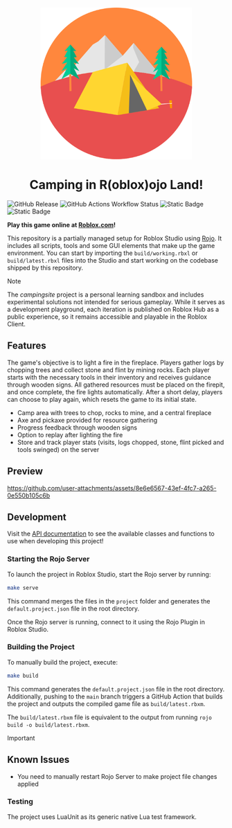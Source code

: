 <p align="center">
  <img src="https://github.com/matyasjay/campingsite/blob/main/.moonwave/static/favicon.png?raw=true" width="350px"/>
</p>

<h1 align="center">Camping in R(oblox)ojo Land!</h1>

![GitHub Release](https://img.shields.io/github/v/release/matyasjay/campingsite)
![GitHub Actions Workflow Status](https://img.shields.io/github/actions/workflow/status/matyasjay/campingsite/.github%2Fworkflows%2Fbuild.yml)
![Static Badge](https://img.shields.io/badge/Luau-Roblox-blue)
![Static Badge](https://img.shields.io/badge/Rojo-v7-orange)

**Play this game online at [Roblox.com](https://www.roblox.com/games/122206182149242/Campingsite)!**

This repository is a partially managed setup for Roblox Studio using [Rojo](https://github.com/rojo-rbx/rojo).
It includes all scripts, tools and some GUI elements that make up the game environment. You can start by importing
the `build/working.rbxl` or `build/latest.rbxl` files into the Studio and start working on the codebase
shipped by this repository.

> [!NOTE]
> The _campingsite_ project is a personal learning sandbox and includes
> experimental solutions not intended for serious gameplay. While it serves
> as a development playground, each iteration is published on Roblox Hub as
> a public experience, so it remains accessible and playable in the Roblox Client.

## Features

The game's objective is to light a fire in the fireplace. Players gather logs by chopping trees and collect stone and flint by mining rocks. Each player starts with the necessary tools in their inventory and receives guidance through wooden signs. All gathered resources must be placed on the firepit, and once complete, the fire lights automatically. After a short delay, players can choose to play again, which resets the game to its initial state.

- Camp area with trees to chop, rocks to mine, and a central fireplace
- Axe and pickaxe provided for resource gathering
- Progress feedback through wooden signs
- Option to replay after lighting the fire
- Store and track player stats (visits, logs chopped, stone, flint picked and tools swinged) on the server

## Preview

https://github.com/user-attachments/assets/8e6e6567-43ef-4fc7-a265-0e550b105c6b

## Development

Visit the [API documentation](https://matyasjay.github.io/campingsite/api) to see the available classes and functions to use when developing this project!

### Starting the Rojo Server

To launch the project in Roblox Studio, start the Rojo server by running:

```sh
make serve
```

This command merges the files in the `project` folder and generates
the `default.project.json` file in the root directory.

Once the Rojo server is running, connect to it using the Rojo Plugin in Roblox Studio.

### Building the Project

To manually build the project, execute:

```sh
make build
```

This command generates the `default.project.json` file in the root directory.
Additionally, pushing to the `main` branch triggers a GitHub Action that builds
the project and outputs the compiled game file as `build/latest.rbxm`.

The `build/latest.rbxm` file is equivalent to the output from running `rojo build -o build/latest.rbxm`.

> [!IMPORTANT]
>
> ## Known Issues
>
> - You need to manually restart Rojo Server to make project file changes applied

### Testing

The project uses LuaUnit as its generic native Lua test framework.
